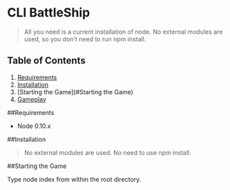 # CLI BattleShip

> All you need is a current installation of node. No external modules are used, so you don't need to run npm install. 

## Table of Contents

1. [Requirements](#requirements)
1. [Installation](#installation)
1. [Starting the Game](#Starting the Game)
1. [Gameplay](#Gameplay)


##Requirements
- Node 0.10.x

##Installation
> No external modules are used. No need to use npm install. 

##Starting the Game

Type node index from within the root directory. 